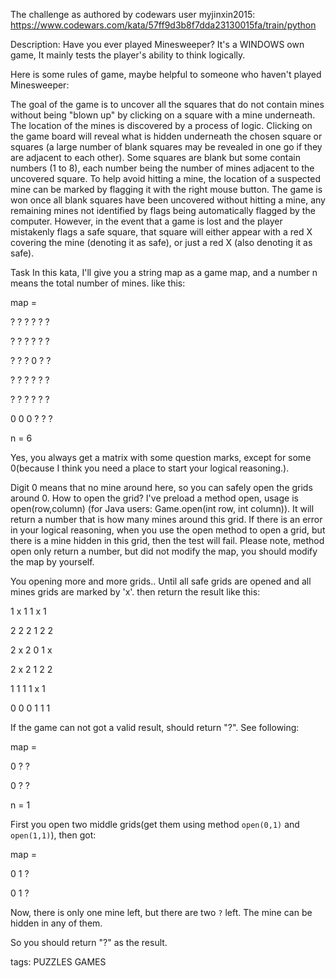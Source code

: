 The challenge as authored by codewars user myjinxin2015:
<https://www.codewars.com/kata/57ff9d3b8f7dda23130015fa/train/python>

Description:
Have you ever played Minesweeper? It's a WINDOWS own game, It mainly tests the player's ability to think logically.

Here is some rules of game, maybe helpful to someone who haven't played Minesweeper:

The goal of the game is to uncover all the squares that do not contain mines without being "blown up" by clicking on a square with a mine underneath. The location of the mines is discovered by a process of logic. Clicking on the game board will reveal what is hidden underneath the chosen square or squares (a large number of blank squares may be revealed in one go if they are adjacent to each other). Some squares are blank but some contain numbers (1 to 8), each number being the number of mines adjacent to the uncovered square. To help avoid hitting a mine, the location of a suspected mine can be marked by flagging it with the right mouse button. The game is won once all blank squares have been uncovered without hitting a mine, any remaining mines not identified by flags being automatically flagged by the computer. However, in the event that a game is lost and the player mistakenly flags a safe square, that square will either appear with a red X covering the mine (denoting it as safe), or just a red X (also denoting it as safe).

Task
In this kata, I'll give you a string map as a game map, and a number n means the total number of mines. like this:

map =

? ? ? ? ? ?

? ? ? ? ? ?

? ? ? 0 ? ?

? ? ? ? ? ?

? ? ? ? ? ?

0 0 0 ? ? ?

n = 6

Yes, you always get a matrix with some question marks, except for some 0(because I think you need a place to start your logical reasoning.).

Digit 0 means that no mine around here, so you can safely open the grids around 0. How to open the grid? I've preload a method open, usage is open(row,column) (for Java users: Game.open(int row, int column)). It will return a number that is how many mines around this grid. If there is an error in your logical reasoning, when you use the open method to open a grid, but there is a mine hidden in this grid, then the test will fail. Please note, method open only return a number, but did not modify the map, you should modify the map by yourself.

You opening more and more grids.. Until all safe grids are opened and all mines grids are marked by 'x'. then return the result like this:

1 x 1 1 x 1

2 2 2 1 2 2

2 x 2 0 1 x

2 x 2 1 2 2

1 1 1 1 x 1

0 0 0 1 1 1

If the game can not got a valid result, should return "?". See following:

 map =
 
 0 ? ?
 
 0 ? ?
 
 n = 1

 First you open two middle grids(get them using method 
 `open(0,1)` and `open(1,1)`), then got:

 map =
 
 0 1 ?
 
 0 1 ?

 Now, there is only one mine left, but there are two `?` left.
 The mine can be hidden in any of them. 

 So you should return "?" as the result.
 
tags: PUZZLES GAMES